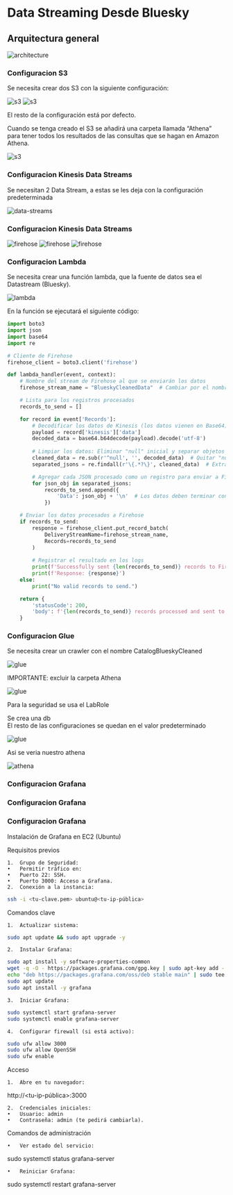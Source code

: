 # Data Streaming Desde Bluesky

## Arquitectura general 
![architecture](/docs/architecture.jpeg "architecture")


### Configuracion S3

Se necesita crear dos S3 con la siguiente configuración: 

![s3](/docs/s3-configuration1.jpeg "s3")
![s3](/docs/s3-configuration2.jpeg "s3")

El resto de la configuración está por defecto.  

Cuando se tenga creado el S3 se añadirá una carpeta llamada “Athena” para tener todos los resultados de las consultas que se hagan en Amazon Athena. 

![s3](/docs/s3-configuration3.jpeg "s3")

### Configuracion Kinesis Data Streams

Se necesitan 2 Data Stream, a estas se les deja con la configuración predeterminada 

![data-streams](/docs/data-streams.jpeg "data-streams")

### Configuracion Kinesis Data Streams

![firehose](/docs/firehose1.jpeg "firehose")
![firehose](/docs/firehose2.jpeg "firehose")
![firehose](/docs/firehose3.jpeg "firehose")

### Configuracion Lambda

Se necesita crear una función lambda, que la fuente de datos sea el Datastream (Bluesky).

![lambda](/docs/lambda1.jpeg "lambda")

En la función se ejecutará el siguiente código: 

```python
import boto3
import json
import base64
import re

# Cliente de Firehose
firehose_client = boto3.client('firehose')

def lambda_handler(event, context):
    # Nombre del stream de Firehose al que se enviarán los datos
    firehose_stream_name = "BlueskyCleanedData"  # Cambiar por el nombre de tu Firehose

    # Lista para los registros procesados
    records_to_send = []

    for record in event['Records']:
        # Decodificar los datos de Kinesis (los datos vienen en Base64)
        payload = record['kinesis']['data']
        decoded_data = base64.b64decode(payload).decode('utf-8')
        
        # Limpiar los datos: Eliminar "null" inicial y separar objetos JSON
        cleaned_data = re.sub(r'^null', '', decoded_data)  # Quitar "null" inicial si existe
        separated_jsons = re.findall(r'\{.*?\}', cleaned_data)  # Extraer objetos JSON

        # Agregar cada JSON procesado como un registro para enviar a Firehose
        for json_obj in separated_jsons:
            records_to_send.append({
                'Data': json_obj + '\n'  # Los datos deben terminar con una nueva línea
            })

    # Enviar los datos procesados a Firehose
    if records_to_send:
        response = firehose_client.put_record_batch(
            DeliveryStreamName=firehose_stream_name,
            Records=records_to_send
        )
        
        # Registrar el resultado en los logs
        print(f'Successfully sent {len(records_to_send)} records to Firehose.')
        print(f'Response: {response}')
    else:
        print("No valid records to send.")

    return {
        'statusCode': 200,
        'body': f'{len(records_to_send)} records processed and sent to Firehose'
    }
```
### Configuracion Glue

Se necesita crear un crawler con el nombre CatalogBlueskyCleaned 

![glue](/docs/glue1.jpeg "glue")

IMPORTANTE: excluir la carpeta Athena 

![glue](/docs/glue2.jpeg "glue")

Para la seguridad se usa el LabRole 

Se crea una db  
El resto de las configuraciones se quedan en el valor predeterminado 

![glue](/docs/glue3.jpeg "glue")

Asi se veria nuestro athena

![athena](/docs/athena.jpeg "athena")


### Configuracion Grafana 
### Configuracion Grafana 

### Configuracion Grafana 

Instalación de Grafana en EC2 (Ubuntu)

Requisitos previos

	1.	Grupo de Seguridad:
	•	Permitir tráfico en:
	•	Puerto 22: SSH.
	•	Puerto 3000: Acceso a Grafana.
	2.	Conexión a la instancia:

```bash
ssh -i <tu-clave.pem> ubuntu@<tu-ip-pública>
```

Comandos clave

	1.	Actualizar sistema:

```bash
sudo apt update && sudo apt upgrade -y
```


	2.	Instalar Grafana:

```bash
sudo apt install -y software-properties-common
wget -q -O - https://packages.grafana.com/gpg.key | sudo apt-key add -
echo "deb https://packages.grafana.com/oss/deb stable main" | sudo tee /etc/apt/sources.list.d/grafana.list
sudo apt update
sudo apt install -y grafana
```


	3.	Iniciar Grafana:

```bash
sudo systemctl start grafana-server
sudo systemctl enable grafana-server
```

	4.	Configurar firewall (si está activo):

```bash
sudo ufw allow 3000
sudo ufw allow OpenSSH
sudo ufw enable
```

Acceso

	1.	Abre en tu navegador:

http://<tu-ip-pública>:3000


	2.	Credenciales iniciales:
	•	Usuario: admin
	•	Contraseña: admin (te pedirá cambiarla).

Comandos de administración

	•	Ver estado del servicio:

sudo systemctl status grafana-server


	•	Reiniciar Grafana:

sudo systemctl restart grafana-server